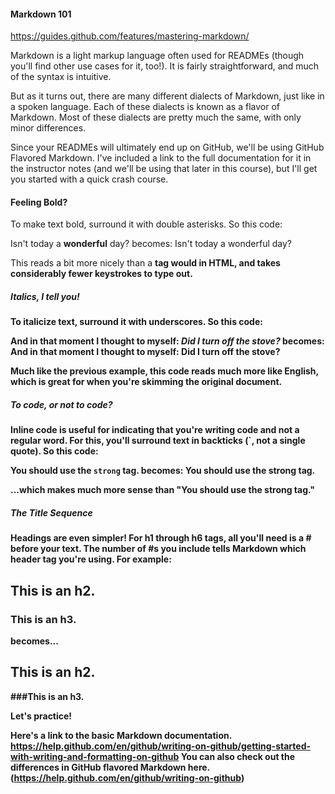 #### Markdown 101

https://guides.github.com/features/mastering-markdown/

Markdown is a light markup language often used for READMEs (though you'll find other use cases for it, too!). It is fairly straightforward, and much of the syntax is intuitive.

But as it turns out, there are many different dialects of Markdown, just like in a spoken language. Each of these dialects is known as a flavor of Markdown. Most of these dialects are pretty much the same, with only minor differences.

Since your READMEs will ultimately end up on GitHub, we'll be using GitHub Flavored Markdown. I've included a link to the full documentation for it in the instructor notes (and we'll be using that later in this course), but I'll get you started with a quick crash course.

#### Feeling Bold?
To make text bold, surround it with double asterisks. So this code:

Isn't today a **wonderful** day?
becomes: Isn't today a wonderful day?

This reads a bit more nicely than a <strong> tag would in HTML, and takes considerably fewer keystrokes to type out.

##### Italics, I tell you!

To italicize text, surround it with underscores. So this code:

And in that moment I thought to myself: _Did I turn off the stove?_
becomes: And in that moment I thought to myself: Did I turn off the stove?

Much like the previous example, this code reads much more like English, which is great for when you're skimming the original document.

##### To code, or not to code?

Inline code is useful for indicating that you're writing code and not a regular word. For this, you'll surround text in backticks (`, not a single quote). So this code:

You should use the `strong` tag.
becomes: You should use the strong tag.

...which makes much more sense than "You should use the strong tag."

##### The Title Sequence
Headings are even simpler! For h1 through h6 tags, all you'll need is a # before your text. The number of #s you include tells Markdown which header tag you're using. For example:

## This is an h2.

### This is an h3.

becomes...

## This is an h2.
###This is an h3.

Let's practice!

Here's a link to the basic Markdown documentation. 
https://help.github.com/en/github/writing-on-github/getting-started-with-writing-and-formatting-on-github
You can also check out the differences in GitHub flavored Markdown here.
(https://help.github.com/en/github/writing-on-github)
